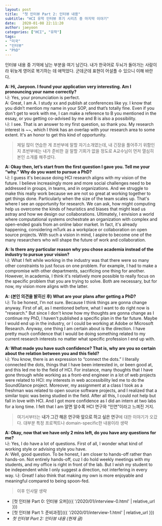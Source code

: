 ```yaml
---
layout: post
title:  "첫 인터뷰 Part 2: 인터뷰 내용"
subtitle: "HCI 유학 인터뷰 후기 시리즈 중 마지막 이야기"
date:   2020-01-08 22:11:20
author: jaeyoon
categories: ["HCI", "유학"]
tags:
- "미국"
- "인터뷰"
- "PhD"
---
```


인터뷰 내용 중 기억에 남는 부분을 여기 남긴다. 내가 한국어로 두뇌가 돌아가는 사람이라 뒤늦게 영어로 복기하는 데 애먹었다. 군데군데 표현이 어설플 수 있으니 이해 바란다.

**A: Hi, Jaeyoon. I found your application very interesting. Am I pronouncing your name correctly?**  
나: Yes, your pronunciation is perfect.  
A: Great, I am A. I study xx and publish at conferences like yy.  I know that you didn’t mention my name in your SOP, and that’s totally fine. Even if you don't get to work with me, I can make a reference to B you mentioned in the essay, or you getting co-advised by me and B is also a possibility.  
나: I see. That is an answer to my first question, so thank you. My research interest is ~~, which I think has an overlap with your research area to some extent. It's an honor to get this kind of opportunity.

> 제일 많이 연습한 게 초반부에 말할 자기소개였는데, 내 긴장을 풀어주기 위함인지 초반부에는 내가 준비한 걸 말할 기회가 없을 정도로 A교수님이 먼저 열심히 본인 소개를 해주셨다.

**A: Okay then, let’s start from the first question I gave you. Tell me your “why.” Why do you want to pursue a PhD?**  
나: I guess it's because doing HCI research aligns with my vision of the future. I believe increasingly more and more social challenges need to be addressed in groups, in teams, and in organizations. And we struggle to make this really work because we are not so great at working together to get things done. Particularly when the size of the team scales up. That's where I see an opportunity for research. We can ask, how might computing help us overcome the kinds of heuristics and biases that might lead us astray and how we design our collaborations. 
Ultimately, I envision a world where computational systems orchestrate an organization with complex and open-ended goals from an online labor market. In fact, it's already happening, considering mTurk as a workplace or collaboration on open source projects. With such a vision in mind, I aspire to become one of the many researchers who will shape the future of work and collaboration.

**A: Is there any particular reason why you chose academia instead of the industry to pursue your vision?**  
나: What I felt while working in the industry was that there were so many other constraints to just focus on one problem. For example, I had to make a compromise with other departments, sacrificing one thing for another. However, in academia, I think it's relatively more possible to really focus on the specific problem that you are trying to solve. Both are necessary, but for now, my vision more aligns with the latter.

**A: (본인 의견을 밝히신 후) What are your plans after getting a PhD?**  
나: To be honest, I’m not sure. Because I think things are gonna change anyway. First of all, as I mentioned before, what I want to do right now is "research." But since I don't know how my thoughts are gonna change as I continue my PhD, I haven't published a specific plan in the far future. Maybe I would end up in the industry, or I could be working at Adobe or Microsoft Research. Anyway, one thing I am certain about is the direction. I have pretty much confidence that I would be doing something related to my current research interests no matter what specific profession I end up with. 

**A: What made you have such confidence? That is, why are you so certain about the relation between you and this field?**  
나: You know, there is an expression to “connect the dots.” I literally connected the dots, things that I have been interested in, or been good at, and this led me to the field of HCI. For instance, many thoughts that I have gone through while working as a front-end engineer in a lot of web projects were related to HCI: my interests in web accessibility led me to do the SoundGlance project. Moreover, my assignment at a class I took as a freshman was related to open source software projects, and I realized that a similar topic was being studied in the field. After all this, I could not help but fall in love with HCI. And I got more confidence as I did an intern at two labs for a long time. I felt that I am 알면 알수록 HCI 연구와 “인연”이라고 느껴진 거지.

> 여기서부터는 **내가 그간 해온 연구와 앞으로 하고 싶은 연구**에 대한 이야기가 오갔다. 대부분 특정 프로젝트나 domain-specific한 내용이라 생략

**A: Okay, now that we have only 2 mins left, do you have any questions for me?**  
나: Yes, I do have a lot of questions. First of all, I wonder what kind of working style or advising style you have.  
A: Well, good question. To be honest, I am closer to hands-off rather than hands-on. Not entirely hands-off, cuz I do hold weekly meetings with my students, and my office is right in front of the lab. But I wish my student to be independent while I only suggest a direction, not interfering in every way.
나: Great! I also think that making my own is more enjoyable and meaningful compared to being spoon-fed.  

> 이후 인사말 생략



- [첫 인터뷰 Part 0: 인터뷰 오퍼]({{ '/2020/01/interview-0.html' | relative_url }})
- [첫 인터뷰 Part 1: 준비과정]({{ '/2020/01/interview-1.html' | relative_url }})
- *첫 인터뷰 Part 2: 인터뷰 내용 (현재 글)*

